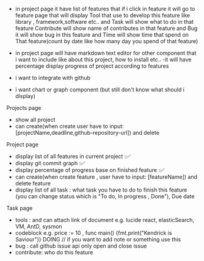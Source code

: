 - in project page it have list of features that if i click in feature it will go to feature page that will display Tool that use to develop this feature like library , framework,software etc.. and Task will show what to do in that feature Contribute will show name of contributes in that feature and Bug it will show bug in this feature and Time will show time that spend on That feature(count by date like how many day you spend of that feature)
- in project page will have markdown text editor for other component that i want to include like about this project, how to install etc..
  -it will have percentage display progress of project according to features

- i want to integrate with github
- i want chart or graph component (but still don't know what should i display)

Projects page

- show all project
- can create(when create user have to input: [projectName,deadline,github-repository-url]) and delete

Project page

- display list of all features in current project :✅
- display git commit graph :✅
- display percentage of progress base on finished feature :✅
- can create(when create feature , user have to input: [featureName]) and delete feature
- display list of all task : what task you have to do to finish this feature (you can change status which is "To do, In progress , Done"), Due date

Task page

- tools : and can attach link of document e.g. lucide react, elasticSearch, VM, AntD, sysmon
- codeblock e.g. price := 10 , func main() {fmt.print("Kendrick is Saviour")} DOING // if you want to add note or something use this
- bug : call github issue api only open and close issue
- contribute: who do this feature
